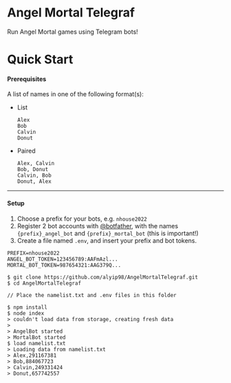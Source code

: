 # Angel Mortal Telegraf
Run Angel Mortal games using Telegram bots!

# Quick Start
#### Prerequisites
A list of names in one of the following format(s):

- List
    ```
    Alex
    Bob
    Calvin
    Donut
    ```
- Paired
    ```
    Alex, Calvin
    Bob, Donut
    Calvin, Bob
    Donut, Alex
    ```
  
---
#### Setup

1. Choose a prefix for your bots, e.g. `nhouse2022`
1. Register 2 bot accounts with [@botfather](https://t.me/botfather), with the names `{prefix}_angel_bot` and `{prefix}_mortal_bot` (this is important!)
1. Create a file named `.env`, and insert your prefix and bot tokens.
```
PREFIX=nhouse2022
ANGEL_BOT_TOKEN=123456789:AAFmAzl...
MORTAL_BOT_TOKEN=987654321:AAG379Q...
```

```
$ git clone https://github.com/alyip98/AngelMortalTelegraf.git
$ cd AngelMortalTelegraf

// Place the namelist.txt and .env files in this folder

$ npm install
$ node index
> couldn't load data from storage, creating fresh data
> 
> AngelBot started
> MortalBot started
$ load namelist.txt
> Loading data from namelist.txt
> Alex,291167381
> Bob,884067723
> Calvin,249331424
> Donut,657742557

``` 
